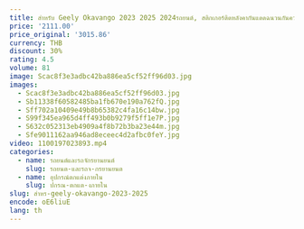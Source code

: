 ```yaml
---
title: สำหรับ Geely Okavango 2023 2025 2024รถยนต์, สติกเกอร์ติดหลังคากันแดดฉนวนกันความร้อนสกายไลท์อุปกรณ์เสริมในรถยนต์
price: '2111.00'
price_original: '3015.86'
currency: THB
discount: 30%
rating: 4.5
volume: 81
image: Scac8f3e3adbc42ba886ea5cf52ff96d03.jpg
images:
  - Scac8f3e3adbc42ba886ea5cf52ff96d03.jpg
  - Sb11338f60582485ba1fb670e190a762fQ.jpg
  - Sff702a10409e49b8b65382c4fa16c14bw.jpg
  - S99f345ea965d4ff493b0b9279f5ff1e7P.jpg
  - S632c052313eb4909a4f8b72b3ba23e44m.jpg
  - Sfe9011162aa946ad8eceec4d2afbc0feY.jpg
video: 1100197023893.mp4
categories:
  - name: รถยนต์และรถจักรยานยนต์
    slug: รถยนต-และรถจ-กรยานยนต
  - name: อุปกรณ์ตกแต่งภายใน
    slug: ปกรณ-ตกแต-งภายใน
slug: สำหร-geely-okavango-2023-2025
encode: oE6liuE
lang: th
---
```

  